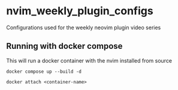 # nvim_weekly_plugin_configs
Configurations used for the weekly neovim plugin video series

## Running with docker compose

This will run a docker container with the nvim installed from source

```
docker compose up --build -d
```

```
docker attach <container-name>
```
